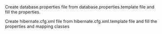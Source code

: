 
Create database.properties file from database.properties.template file and fill the properties.

Create hibernate.cfg.xml file from hibernate.cfg.xml.template file and fill the properties and mapping classes

